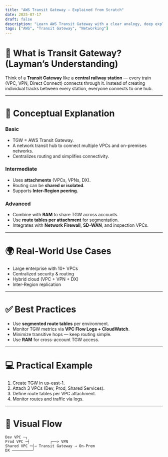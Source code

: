 ```yaml
---
title: "AWS Transit Gateway – Explained from Scratch"
date: 2025-07-17
draft: false
description: "Learn AWS Transit Gateway with a clear analogy, deep explanation, use cases, and visual flow."
tags: ["AWS", "Transit Gateway", "Networking"]
---
```


# 🧠 What is Transit Gateway? (Layman’s Understanding)

Think of a **Transit Gateway** like a **central railway station** — every train (VPC, VPN, Direct Connect) connects through it. Instead of creating individual tracks between every station, everyone connects to one hub.

---

# 🧩 Conceptual Explanation

### Basic

- TGW = AWS Transit Gateway.
- A network transit hub to connect multiple VPCs and on-premises networks.
- Centralizes routing and simplifies connectivity.

### Intermediate

- Uses **attachments** (VPCs, VPNs, DX).
- Routing can be **shared or isolated**.
- Supports **Inter-Region peering**.

### Advanced

- Combine with **RAM** to share TGW across accounts.
- Use **route tables per attachment** for segmentation.
- Integrates with **Network Firewall**, **SD-WAN**, and inspection VPCs.

---

# 🌍 Real-World Use Cases

- Large enterprise with 10+ VPCs
- Centralized security & routing
- Hybrid cloud (VPC + VPN + DX)
- Inter-Region replication

---

# ✅ Best Practices

- Use **segmented route tables** per environment.
- Monitor TGW metrics via **VPC Flow Logs + CloudWatch**.
- Minimize transitive hops — keep routing simple.
- Use **RAM** for cross-account TGW access.

---

# 💻 Practical Example

1. Create TGW in us-east-1.
2. Attach 3 VPCs (Dev, Prod, Shared Services).
3. Define route tables per VPC attachment.
4. Monitor routes and traffic via logs.

---

# 🔁 Visual Flow

```
Dev VPC ─┐
Prod VPC ─┤         ┌──> VPN
Shared VPC ─┤→ Transit Gateway → On-Prem
DX ─────────┘
```